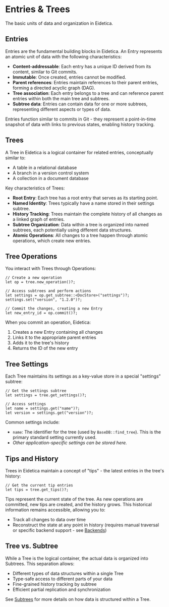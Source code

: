 # Entries & Trees

The basic units of data and organization in Eidetica.

## Entries

Entries are the fundamental building blocks in Eidetica. An Entry represents an atomic unit of data with the following characteristics:

- **Content-addressable**: Each entry has a unique ID derived from its content, similar to Git commits.
- **Immutable**: Once created, entries cannot be modified.
- **Parent references**: Entries maintain references to their parent entries, forming a directed acyclic graph (DAG).
- **Tree association**: Each entry belongs to a tree and can reference parent entries within both the main tree and subtrees.
- **Subtree data**: Entries can contain data for one or more subtrees, representing different aspects or types of data.

Entries function similar to commits in Git - they represent a point-in-time snapshot of data with links to previous states, enabling history tracking.

## Trees

A Tree in Eidetica is a logical container for related entries, conceptually similar to:

- A table in a relational database
- A branch in a version control system
- A collection in a document database

Key characteristics of Trees:

- **Root Entry**: Each tree has a root entry that serves as its starting point.
- **Named Identity**: Trees typically have a name stored in their settings subtree.
- **History Tracking**: Trees maintain the complete history of all changes as a linked graph of entries.
- **Subtree Organization**: Data within a tree is organized into named subtrees, each potentially using different data structures.
- **Atomic Operations**: All changes to a tree happen through atomic operations, which create new entries.

## Tree Operations

You interact with Trees through Operations:

```rust,ignore
// Create a new operation
let op = tree.new_operation()?;

// Access subtrees and perform actions
let settings = op.get_subtree::<DocStore>("settings")?;
settings.set("version", "1.2.0")?;

// Commit the changes, creating a new Entry
let new_entry_id = op.commit()?;
```

When you commit an operation, Eidetica:

1. Creates a new Entry containing all changes
2. Links it to the appropriate parent entries
3. Adds it to the tree's history
4. Returns the ID of the new entry

## Tree Settings

Each Tree maintains its settings as a key-value store in a special "settings" subtree:

```rust,ignore
// Get the settings subtree
let settings = tree.get_settings()?;

// Access settings
let name = settings.get("name")?;
let version = settings.get("version")?;
```

Common settings include:

- `name`: The identifier for the tree (used by `BaseDB::find_tree`). This is the primary standard setting currently used.
- _Other application-specific settings can be stored here._

<!-- TODO: Define more standard tree settings if they emerge, e.g., for schema information or access control -->

## Tips and History

Trees in Eidetica maintain a concept of "tips" - the latest entries in the tree's history:

```rust,ignore
// Get the current tip entries
let tips = tree.get_tips()?;
```

Tips represent the current state of the tree. As new operations are committed, new tips are created, and the history grows. This historical information remains accessible, allowing you to:

- Track all changes to data over time
- Reconstruct the state at any point in history (requires manual traversal or specific backend support - see [Backends](backends.md))

<!-- TODO: Implement and document high-level history browsing APIs (e.g., `tree.get_entry_at_timestamp()`, `tree.diff()`) -->

## Tree vs. Subtree

While a Tree is the logical container, the actual data is organized into Subtrees. This separation allows:

- Different types of data structures within a single Tree
- Type-safe access to different parts of your data
- Fine-grained history tracking by subtree
- Efficient partial replication and synchronization

See [Subtrees](subtrees.md) for more details on how data is structured within a Tree.
